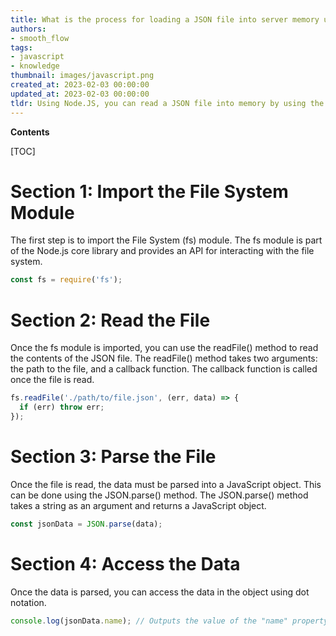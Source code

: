 ```yaml
---
title: What is the process for loading a JSON file into server memory using node.js?
authors:
- smooth_flow
tags:
- javascript
- knowledge
thumbnail: images/javascript.png
created_at: 2023-02-03 00:00:00
updated_at: 2023-02-03 00:00:00
tldr: Using Node.JS, you can read a JSON file into memory by using the fs module`s readFileSync() method.
---
```


**Contents**

[TOC]

# Section 1: Import the File System Module

The first step is to import the File System (fs) module. The fs module is part of the Node.js core library and provides an API for interacting with the file system.

```javascript
const fs = require('fs');
```

# Section 2: Read the File

Once the fs module is imported, you can use the readFile() method to read the contents of the JSON file. The readFile() method takes two arguments: the path to the file, and a callback function. The callback function is called once the file is read.

```javascript
fs.readFile('./path/to/file.json', (err, data) => {
  if (err) throw err;
});
```

# Section 3: Parse the File

Once the file is read, the data must be parsed into a JavaScript object. This can be done using the JSON.parse() method. The JSON.parse() method takes a string as an argument and returns a JavaScript object.

```javascript
const jsonData = JSON.parse(data);
```

# Section 4: Access the Data

Once the data is parsed, you can access the data in the object using dot notation.

```javascript
console.log(jsonData.name); // Outputs the value of the "name" property
```
